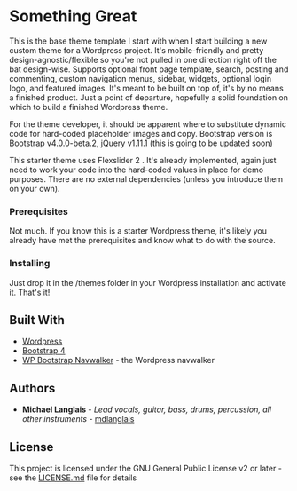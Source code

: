 # Something Great

This is the base theme template I start with when I start building a new custom theme for a Wordpress project. It's mobile-friendly and pretty design-agnostic/flexible so you're not pulled in one direction right off the bat design-wise. Supports optional front page template, search, posting and commenting, custom navigation menus, sidebar, widgets, optional login logo, and featured images. It's meant to be built on top of, it's by no means a finished product. Just a point of departure, hopefully a solid foundation on which to build a finished Wordpress theme. 

For the theme developer, it should be apparent where to substitute dynamic code for hard-coded placeholder images and copy. Bootstrap version is Bootstrap v4.0.0-beta.2, jQuery v1.11.1 (this is going to be updated soon)

This starter theme uses Flexslider 2 . It's already implemented, again just need to work your code into the hard-coded values in place for demo purposes. There are no external dependencies (unless you introduce them on your own).

### Prerequisites

Not much. If you know this is a starter Wordpress theme, it's likely you already have met the prerequisites and know what to do with the source.

### Installing

Just drop it in the /themes folder in your Wordpress installation and activate it. That's it! 

## Built With

* [Wordpress](https://wordpress.org/)
* [Bootstrap 4](https://getbootstrap.com/)
* [WP Bootstrap Navwalker](https://github.com/vpratfr/wp-bootstrap-navwalker) - the Wordpress navwalker

## Authors

* **Michael Langlais** - *Lead vocals, guitar, bass, drums, percussion, all other instruments* - [mdlanglais](https://github.com/mdlanglais)

## License

This project is licensed under the GNU General Public License v2 or later - see the [LICENSE.md](LICENSE.md) file for details
